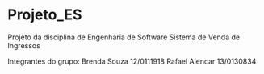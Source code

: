 # Projeto_ES
Projeto da disciplina de Engenharia de Software
Sistema de Venda de Ingressos

Integrantes do grupo:
Brenda Souza 12/0111918
Rafael Alencar 13/0130834
